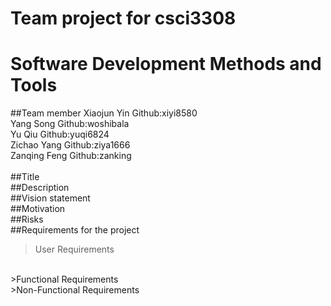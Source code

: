 # Team project for csci3308 
# Software Development Methods and Tools
##Team member
Xiaojun Yin        Github:xiyi8580<br/>
Yang Song          Github:woshibala<br/>
Yu Qiu             Github:yuqi6824<br/>
Zichao Yang        Github:ziya1666<br/>
Zanqing Feng       Github:zanking<br/><br/>
##Title
<br/>
##Description
<br/>
##Vision statement
<br/>
##Motivation
<br/>
##Risks
<br/>
##Requirements for the project
>User Requirements
<br/>
>Functional Requirements
<br/>
>Non-Functional Requirements
<br/>

